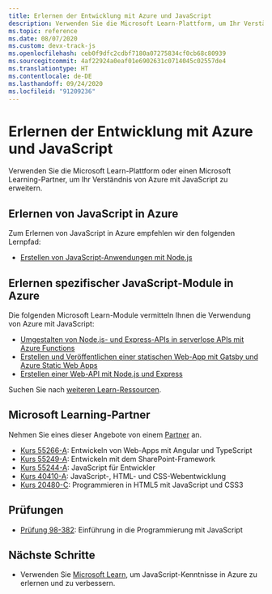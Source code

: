 ```yaml
---
title: Erlernen der Entwicklung mit Azure und JavaScript
description: Verwenden Sie die Microsoft Learn-Plattform, um Ihr Verständnis von Azure mit JavaScript zu erweitern.
ms.topic: reference
ms.date: 08/07/2020
ms.custom: devx-track-js
ms.openlocfilehash: ceb0f9dfc2cdbf7180a07275834cf0cb68c80939
ms.sourcegitcommit: 4af22924a0eaf01e6902631c0714045c02557de4
ms.translationtype: HT
ms.contentlocale: de-DE
ms.lasthandoff: 09/24/2020
ms.locfileid: "91209236"
---
```

# <a name="learn-to-develop-with-azure-and-javascript"></a>Erlernen der Entwicklung mit Azure und JavaScript 

Verwenden Sie die Microsoft Learn-Plattform oder einen Microsoft Learning-Partner, um Ihr Verständnis von Azure mit JavaScript zu erweitern.

## <a name="learn-javascript-on-azure"></a>Erlernen von JavaScript in Azure

Zum Erlernen von JavaScript in Azure empfehlen wir den folgenden Lernpfad:

* [Erstellen von JavaScript-Anwendungen mit Node.js](/learn/paths/build-javascript-applications-nodejs/)

## <a name="learn-specific-javascript-modules-on-azure"></a>Erlernen spezifischer JavaScript-Module in Azure

Die folgenden Microsoft Learn-Module vermitteln Ihnen die Verwendung von Azure mit JavaScript:

* [Umgestalten von Node.js- und Express-APIs in serverlose APIs mit Azure Functions](/learn/modules/shift-nodejs-express-apis-serverless/)
* [Erstellen und Veröffentlichen einer statischen Web-App mit Gatsby und Azure Static Web Apps](/learn/modules/create-deploy-static-webapp-gatsby-app-service/)
* [Erstellen einer Web-API mit Node.js und Express](/learn/modules/build-web-api-nodejs-express/) 

Suchen Sie nach [weiteren Learn-Ressourcen](/search/?category=Learn&terms=JavaScript).


## <a name="microsoft-learning-partner"></a>Microsoft Learning-Partner

Nehmen Sie eines dieser Angebote von einem [Partner](/learn/certifications/partners) an.

* [Kurs 55266-A](/learn/certifications/courses/55266): Entwickeln von Web-Apps mit Angular und TypeScript
* [Kurs 55249-A](/learn/certifications/courses/55249): Entwickeln mit dem SharePoint-Framework
* [Kurs 55244-A](/learn/certifications/courses/55244): JavaScript für Entwickler
* [Kurs 40410-A](/learn/certifications/courses/40410): JavaScript-, HTML- und CSS-Webentwicklung
* [Kurs 20480-C](/learn/certifications/courses/20480): Programmieren in HTML5 mit JavaScript und CSS3

## <a name="exams"></a>Prüfungen

* [Prüfung 98-382](/learn/certifications/exams/98-382): Einführung in die Programmierung mit JavaScript

## <a name="next-steps"></a>Nächste Schritte

* Verwenden Sie [Microsoft Learn](/learn/), um JavaScript-Kenntnisse in Azure zu erlernen und zu verbessern.